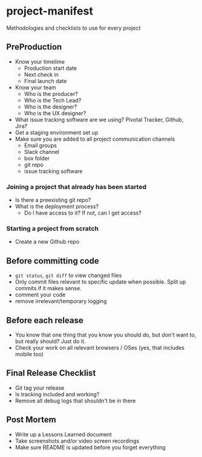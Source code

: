 # project-manifest
Methodologies and checklists to use for every project

## PreProduction

* Know your timelime
	* Production start date
	* Next check in
	* Final launch date
* Know your team
	* Who is the producer?
	* Who is the Tech Lead?
	* Who is the designer?
	* Who is the UX designer?
* What issue tracking software are we using? Pivotal Tracker, Github, Jira?
* Get a staging environment set up
* Make sure you are added to all project communication channels
	* Email groups
	* Slack channel
	* box folder
	* git repo
	* issue tracking software

### Joining a project that already has been started
* Is there a preexisting git repo?
* What is the deployment process?
	* Do I have access to it? If not, can I get access?

### Starting a project from scratch
* Create a new Github repo

## Before committing code
* `git status`, `git diff` to view changed files
* Only commit files relevant to specific update when possible. Split up commits if it makes sense.
* comment your code
* remove irrelevant/temporary logging

## Before each release
* You know that one thing that you know you should do, but don't want to, but really should? Just do it.
* Check your work on all relevant browsers / OSes (yes, that includes mobile too)

## Final Release Checklist
* Git tag your release
* Is tracking included and working?
* Remove all debug logs that shouldn't be in there

## Post Mortem
* Write up a Lessons Learned document
* Take screenshots and/or video screen recordings
* Make sure README is updated before you forget everything